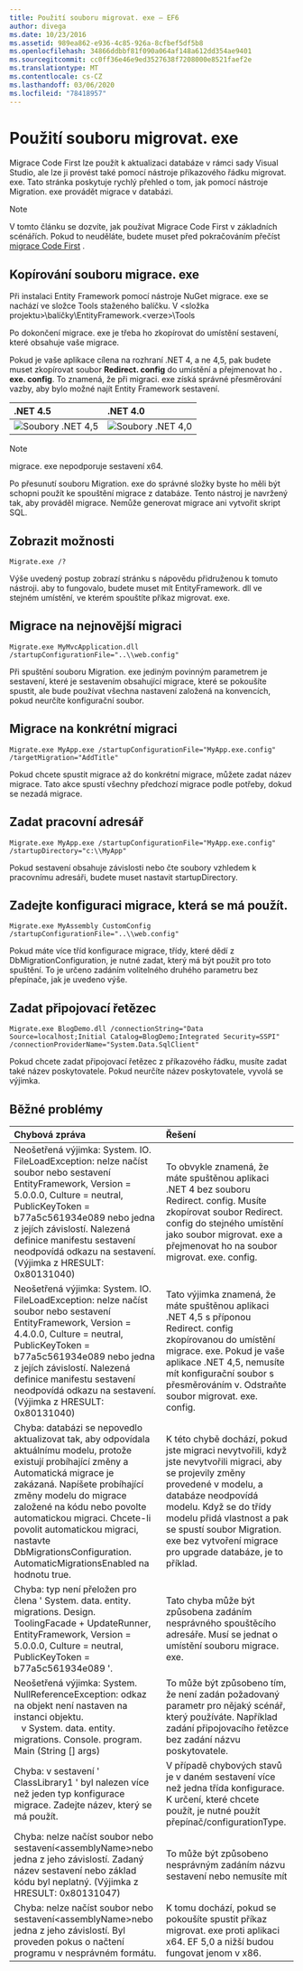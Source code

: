 ```yaml
---
title: Použití souboru migrovat. exe – EF6
author: divega
ms.date: 10/23/2016
ms.assetid: 989ea862-e936-4c85-926a-8cfbef5df5b8
ms.openlocfilehash: 34866ddbbf81f090a064af148a612dd354ae9401
ms.sourcegitcommit: cc0ff36e46e9ed3527638f7208000e8521faef2e
ms.translationtype: MT
ms.contentlocale: cs-CZ
ms.lasthandoff: 03/06/2020
ms.locfileid: "78418957"
---
```

# <a name="using-migrateexe"></a>Použití souboru migrovat. exe
Migrace Code First lze použít k aktualizaci databáze v rámci sady Visual Studio, ale lze ji provést také pomocí nástroje příkazového řádku migrovat. exe. Tato stránka poskytuje rychlý přehled o tom, jak pomocí nástroje Migration. exe provádět migrace v databázi.

> [!NOTE]
> V tomto článku se dozvíte, jak používat Migrace Code First v základních scénářích. Pokud to neuděláte, budete muset před pokračováním přečíst [migrace Code First](~/ef6/modeling/code-first/migrations/index.md) .

## <a name="copy-migrateexe"></a>Kopírování souboru migrace. exe

Při instalaci Entity Framework pomocí nástroje NuGet migrace. exe se nachází ve složce Tools staženého balíčku. V &lt;složka projektu&gt;\\balíčky\\EntityFramework.&lt;verze&gt;\\Tools

Po dokončení migrace. exe je třeba ho zkopírovat do umístění sestavení, které obsahuje vaše migrace.

Pokud je vaše aplikace cílena na rozhraní .NET 4, a ne 4,5, pak budete muset zkopírovat soubor **Redirect. config** do umístění a přejmenovat ho **. exe. config**. To znamená, že při migraci. exe získá správné přesměrování vazby, aby bylo možné najít Entity Framework sestavení.

| .NET 4.5                                      | .NET 4.0                                      |
|:----------------------------------------------|:----------------------------------------------|
| ![Soubory .NET 4,5](~/ef6/media/net45files.png) | ![Soubory .NET 4,0](~/ef6/media/net40files.png) |

> [!NOTE]
> migrace. exe nepodporuje sestavení x64.

Po přesunutí souboru Migration. exe do správné složky byste ho měli být schopni použít ke spouštění migrace z databáze. Tento nástroj je navržený tak, aby prováděl migrace. Nemůže generovat migrace ani vytvořit skript SQL.

## <a name="see-options"></a>Zobrazit možnosti

``` console
Migrate.exe /?
```

Výše uvedený postup zobrazí stránku s nápovědu přidruženou k tomuto nástroji. aby to fungovalo, budete muset mít EntityFramework. dll ve stejném umístění, ve kterém spouštíte příkaz migrovat. exe.

## <a name="migrate-to-the-latest-migration"></a>Migrace na nejnovější migraci

``` console
Migrate.exe MyMvcApplication.dll /startupConfigurationFile="..\\web.config"
```

Při spuštění souboru Migration. exe jediným povinným parametrem je sestavení, které je sestavením obsahující migrace, které se pokoušíte spustit, ale bude používat všechna nastavení založená na konvencích, pokud neurčíte konfigurační soubor.

## <a name="migrate-to-a-specific-migration"></a>Migrace na konkrétní migraci

``` console
Migrate.exe MyApp.exe /startupConfigurationFile="MyApp.exe.config" /targetMigration="AddTitle"
```

Pokud chcete spustit migrace až do konkrétní migrace, můžete zadat název migrace. Tato akce spustí všechny předchozí migrace podle potřeby, dokud se nezadá migrace.

## <a name="specify-working-directory"></a>Zadat pracovní adresář

``` console
Migrate.exe MyApp.exe /startupConfigurationFile="MyApp.exe.config" /startupDirectory="c:\\MyApp"
```

Pokud sestavení obsahuje závislosti nebo čte soubory vzhledem k pracovnímu adresáři, budete muset nastavit startupDirectory.

## <a name="specify-migration-configuration-to-use"></a>Zadejte konfiguraci migrace, která se má použít.

``` console
Migrate.exe MyAssembly CustomConfig /startupConfigurationFile="..\\web.config"
```

Pokud máte více tříd konfigurace migrace, třídy, které dědí z DbMigrationConfiguration, je nutné zadat, který má být použit pro toto spuštění. To je určeno zadáním volitelného druhého parametru bez přepínače, jak je uvedeno výše.

## <a name="provide-connection-string"></a>Zadat připojovací řetězec

``` console
Migrate.exe BlogDemo.dll /connectionString="Data Source=localhost;Initial Catalog=BlogDemo;Integrated Security=SSPI" /connectionProviderName="System.Data.SqlClient"
```

Pokud chcete zadat připojovací řetězec z příkazového řádku, musíte zadat také název poskytovatele. Pokud neurčíte název poskytovatele, vyvolá se výjimka.

## <a name="common-problems"></a>Běžné problémy

| Chybová zpráva                                                                                                                                                                                                                                                                                                                      | Řešení                                                                                                                                                                                                                                                                                             |
|:-----------------------------------------------------------------------------------------------------------------------------------------------------------------------------------------------------------------------------------------------------------------------------------------------------------------------------------|:-----------------------------------------------------------------------------------------------------------------------------------------------------------------------------------------------------------------------------------------------------------------------------------------------------|
| Neošetřená výjimka: System. IO. FileLoadException: nelze načíst soubor nebo sestavení EntityFramework, Version = 5.0.0.0, Culture = neutral, PublicKeyToken = b77a5c561934e089 nebo jedna z jejích závislostí. Nalezená definice manifestu sestavení neodpovídá odkazu na sestavení. (Výjimka z HRESULT: 0x80131040)         | To obvykle znamená, že máte spuštěnou aplikaci .NET 4 bez souboru Redirect. config. Musíte zkopírovat soubor Redirect. config do stejného umístění jako soubor migrovat. exe a přejmenovat ho na soubor migrovat. exe. config.                                                                                       |
| Neošetřená výjimka: System. IO. FileLoadException: nelze načíst soubor nebo sestavení EntityFramework, Version = 4.4.0.0, Culture = neutral, PublicKeyToken = b77a5c561934e089 nebo jedna z jejích závislostí. Nalezená definice manifestu sestavení neodpovídá odkazu na sestavení. (Výjimka z HRESULT: 0x80131040)          | Tato výjimka znamená, že máte spuštěnou aplikaci .NET 4,5 s příponou Redirect. config zkopírovanou do umístění migrace. exe. Pokud je vaše aplikace .NET 4,5, nemusíte mít konfigurační soubor s přesměrováním v. Odstraňte soubor migrovat. exe. config.                                    |
| Chyba: databázi se nepovedlo aktualizovat tak, aby odpovídala aktuálnímu modelu, protože existují probíhající změny a Automatická migrace je zakázaná. Napíšete probíhající změny modelu do migrace založené na kódu nebo povolte automatickou migraci. Chcete-li povolit automatickou migraci, nastavte DbMigrationsConfiguration. AutomaticMigrationsEnabled na hodnotu true. | K této chybě dochází, pokud jste migraci nevytvořili, když jste nevytvořili migraci, aby se projevily změny provedené v modelu, a databáze neodpovídá modelu. Když se do třídy modelu přidá vlastnost a pak se spustí soubor Migration. exe bez vytvoření migrace pro upgrade databáze, je to příklad. |
| Chyba: typ není přeložen pro člena ' System. data. entity. migrations. Design. ToolingFacade + UpdateRunner, EntityFramework, Version = 5.0.0.0, Culture = neutral, PublicKeyToken = b77a5c561934e089 '.                                                                                                                                       | Tato chyba může být způsobena zadáním nesprávného spouštěcího adresáře. Musí se jednat o umístění souboru migrace. exe.                                                                                                                                                                                      |
| Neošetřená výjimka: System. NullReferenceException: odkaz na objekt není nastaven na instanci objektu. <br/>   v System. data. entity. migrations. Console. program. Main (String [] args)                                                                                                                                             | To může být způsobeno tím, že není zadán požadovaný parametr pro nějaký scénář, který používáte. Například zadání připojovacího řetězce bez zadání názvu poskytovatele.                                                                                                                        |
| Chyba: v sestavení ' ClassLibrary1 ' byl nalezen více než jeden typ konfigurace migrace. Zadejte název, který se má použít.                                                                                                                                                                                                  | V případě chybových stavů je v daném sestavení více než jedna třída konfigurace. K určení, které chcete použít, je nutné použít přepínač/configurationType.                                                                                                                                           |
| Chyba: nelze načíst soubor nebo sestavení&lt;assemblyName&gt;nebo jedna z jeho závislostí. Zadaný název sestavení nebo základ kódu byl neplatný. (Výjimka z HRESULT: 0x80131047)                                                                                                                                                    | To může být způsobeno nesprávným zadáním názvu sestavení nebo nemusíte mít                                                                                                                                                                                                                          |
| Chyba: nelze načíst soubor nebo sestavení&lt;assemblyName&gt;nebo jedna z jeho závislostí. Byl proveden pokus o načtení programu v nesprávném formátu.                                                                                                                                                                          | K tomu dochází, pokud se pokoušíte spustit příkaz migrovat. exe proti aplikaci x64. EF 5,0 a nižší budou fungovat jenom v x86.                                                                                                                                                                                |
